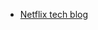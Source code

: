 * [Netflix tech blog](https://netflixtechblog.com/the-evolution-of-container-usage-at-netflix-3abfc096781b)